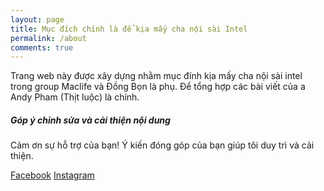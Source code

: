 ```yaml
---
layout: page
title: Mục đích chính là để kịa mấy cha nội sài Intel
permalink: /about
comments: true
---
```


<div class="row justify-content-between">
<div class="col-md-8 pr-5">

<p>Trang web này được xây dựng nhằm mục đính kịa mấy cha nội sài intel trong group Maclife và Đồng Bọn là phụ. Để tổng hợp các bài viết của a Andy Pham (Thịt luộc) là chính.</p>


<div class="sticky-top sticky-top-80">
<h5>Góp ý chỉnh sửa và cải thiện nội dung</h5>

<p>Cảm ơn sự hỗ trợ của bạn! Ý kiến đóng góp của bạn giúp tôi duy trì và cải thiện.</p>

<a target="_blank" href="https://www.facebook.com/dcquan2910/" class="btn btn-primary"><i class="fab fa-facebook"></i> Facebook</a> <a target="_blank" href="https://www.instagram.com/dcqbean/" class="btn btn-danger"><i class="fab fa-instagram"></i> Instagram</a>

</div>
</div>
</div>
